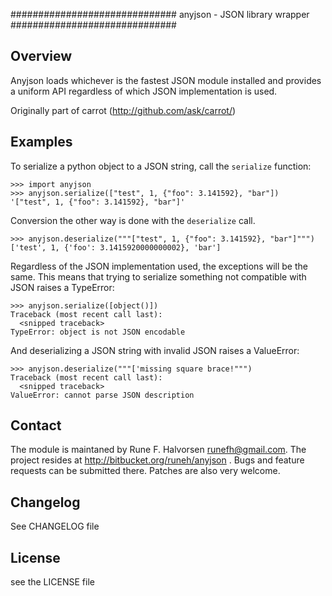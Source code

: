 ##############################
anyjson - JSON library wrapper
##############################

Overview
--------

Anyjson loads whichever is the fastest JSON module installed and provides
a uniform API regardless of which JSON implementation is used.

Originally part of carrot (http://github.com/ask/carrot/)

Examples
--------

To serialize a python object to a JSON string, call the `serialize` function:

    >>> import anyjson
    >>> anyjson.serialize(["test", 1, {"foo": 3.141592}, "bar"])
    '["test", 1, {"foo": 3.141592}, "bar"]'

Conversion the other way is done with the `deserialize` call.

    >>> anyjson.deserialize("""["test", 1, {"foo": 3.141592}, "bar"]""")
    ['test', 1, {'foo': 3.1415920000000002}, 'bar']

Regardless of the JSON implementation used, the exceptions will be the same.
This means that trying to serialize something not compatible with JSON
raises a TypeError:

    >>> anyjson.serialize([object()])
    Traceback (most recent call last):
      <snipped traceback>
    TypeError: object is not JSON encodable

And deserializing a JSON string with invalid JSON raises a ValueError:

    >>> anyjson.deserialize("""['missing square brace!""")
    Traceback (most recent call last):
      <snipped traceback>
    ValueError: cannot parse JSON description


Contact
-------

The module is maintaned by Rune F. Halvorsen <runefh@gmail.com>.
The project resides at http://bitbucket.org/runeh/anyjson . Bugs and feature
requests can be submitted there. Patches are also very welcome.

Changelog
---------

See CHANGELOG file

License
-------

see the LICENSE file
